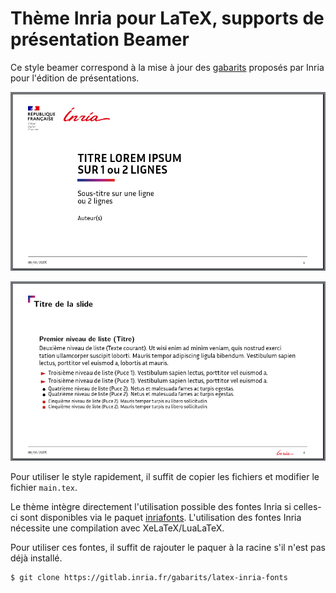 # Thème Inria pour LaTeX, supports de présentation Beamer

Ce style beamer correspond à la mise à jour des 
[gabarits](https://intranet.inria.fr/Vie-pratique/Informer-Communiquer/Identite-l-essentiel/Gabarits-mis-a-disposition)
proposés par Inria pour l'édition de présentations.

![Page de titre](theme/page-titre.png)

![Page simple](theme/page-simple.png)

Pour utiliser le style rapidement, il suffit de copier les fichiers et modifier le
fichier `main.tex`.

Le thème intègre directement l'utilisation possible des fontes Inria si
celles-ci sont disponibles via le paquet
[inriafonts](https://gitlab.inria.fr/gabarits/latex-inria-fonts).
L'utilisation des fontes Inria nécessite une compilation avec
XeLaTeX/LuaLaTeX. 

Pour utiliser ces fontes, il suffit de rajouter le paquer à la racine
s'il n'est pas déjà installé.

``` shell
$ git clone https://gitlab.inria.fr/gabarits/latex-inria-fonts
```


